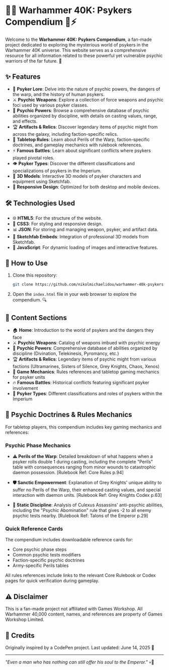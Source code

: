 # 🧠✨ Warhammer 40K: Psykers Compendium 🔮⚡

Welcome to the **Warhammer 40K: Psykers Compendium**, a fan-made project dedicated to exploring the mysterious world of psykers in the Warhammer 40K universe. This website serves as a comprehensive resource for all information related to these powerful yet vulnerable psychic warriors of the far future. 🌌

## ✨ Features

- 📜 **Psyker Lore**: Delve into the nature of psychic powers, the dangers of the warp, and the history of human psykers.
- ⚔️ **Psychic Weapons**: Explore a collection of force weapons and psychic foci used by various psyker classes.
- 🔮 **Psychic Powers**: Browse a comprehensive database of psychic abilities organized by discipline, with details on casting values, range, and effects.
- 🏆 **Artifacts & Relics**: Discover legendary items of psychic might from across the galaxy, including faction-specific relics.
- 🎲 **Tabletop Rules**: Learn about Perils of the Warp, faction-specific doctrines, and gameplay mechanics with rulebook references.
- ⚡ **Famous Battles**: Learn about significant conflicts where psykers played pivotal roles.
- 👁️ **Psyker Types**: Discover the different classifications and specializations of psykers in the Imperium.
- 🧠 **3D Models**: Interactive 3D models of psyker characters and equipment using Sketchfab.
- 📱 **Responsive Design**: Optimized for both desktop and mobile devices.

## 🛠️ Technologies Used

- 🌐 **HTML5**: For the structure of the website.
- 🎨 **CSS3**: For styling and responsive design.
- 📊 **JSON**: For storing and managing weapon, psyker, and artifact data.
- 🔄 **Sketchfab Embeds**: Integration of professional 3D models from Sketchfab.
- 📝 **JavaScript**: For dynamic loading of images and interactive features.

## 🚀 How to Use

1. Clone this repository:

   ```bash
   git clone https://github.com/nikolmichaelidou/warhammer-40k-psykers-compendium.git
   ```

2. Open the `index.html` file in your web browser to explore the compendium. 🔍

## 📑 Content Sections

- 🏠 **Home**: Introduction to the world of psykers and the dangers they face
- ⚔️ **Psychic Weapons**: Catalog of weapons imbued with psychic energy
- 🔮 **Psychic Powers**: Comprehensive database of abilities organized by discipline (Divination, Telekinesis, Pyromancy, etc.)
- 🏆 **Artifacts & Relics**: Legendary items of psychic might from various factions (Ultramarines, Sisters of Silence, Grey Knights, Chaos, Xenos)
- 🎲 **Game Mechanics**: Rules references and tabletop gaming mechanics for psyker units
- 🔥 **Famous Battles**: Historical conflicts featuring significant psyker involvement
- 👤 **Psyker Types**: Different classifications and roles of psykers within the Imperium

## 🎲 Psychic Doctrines & Rules Mechanics

For tabletop players, this compendium includes key gaming mechanics and references:

### Psychic Phase Mechanics

- **⚠️ Perils of the Warp**: Detailed breakdown of what happens when a psyker rolls double 1 during casting, including the complete "Perils" table with consequences ranging from minor wounds to catastrophic daemon possession. [Rulebook Ref: Core Rules p.94]

- **🛡️ Sanctic Empowerment**: Explanation of Grey Knights' unique ability to suffer no Perils of the Warp, their enhanced casting values, and special interaction with daemon units. [Rulebook Ref: Grey Knights Codex p.63]

- **🚫 Static Discipline**: Analysis of Culexus Assassins' anti-psychic abilities, including the "Psychic Abomination" rule that gives -2 to all enemy psychic tests nearby. [Rulebook Ref: Talons of the Emperor p.29]

### Quick Reference Cards

The compendium includes downloadable reference cards for:

- Core psychic phase steps
- Common psychic tests modifiers
- Faction-specific psychic doctrines
- Army-specific Perils tables

All rules references include links to the relevant Core Rulebook or Codex pages for quick verification during gameplay.

## ⚠️ Disclaimer

This is a fan-made project not affiliated with Games Workshop. All Warhammer 40,000 content, names, and references are property of Games Workshop Limited.

## 👏 Credits

Originally inspired by a CodePen project.
Last updated: June 14, 2025 📆

---

*"Even a man who has nothing can still offer his soul to the Emperor."* 💀🌟
